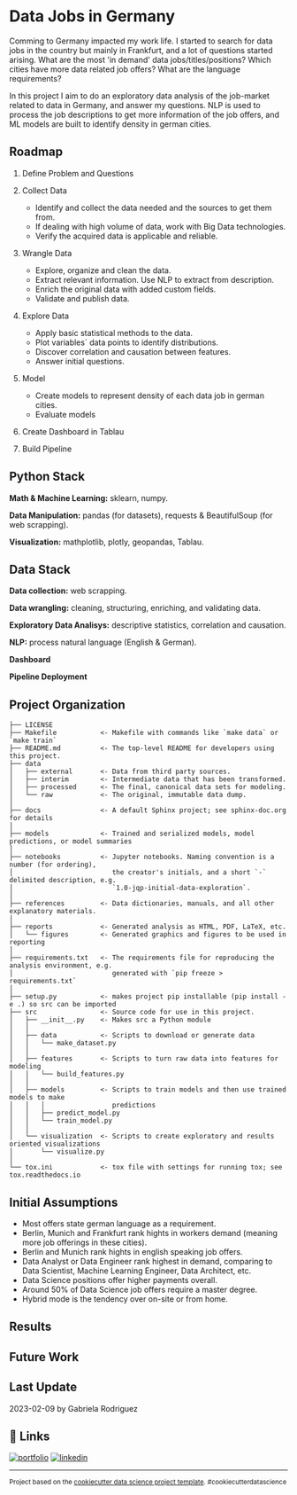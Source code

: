 Data Jobs in Germany
==============================

Comming to Germany impacted my work life. I started to search for data jobs in the country but mainly in Frankfurt, and a lot of questions started arising. What are the most 'in demand' data jobs/titles/positions? Which cities have more data related job offers? What are the language requirements? 

In this project I aim to do an exploratory data analysis of the job-market related to data in Germany, and answer my questions. NLP is used to process the job descriptions to get more information of the job offers, and ML models are built to identify density in german cities.  

Roadmap
------------
1. Define Problem and Questions

2. Collect Data
    - Identify and collect the data needed and the sources to get them from.
    - If dealing with high volume of data, work with Big Data technologies.
    - Verify the acquired data is applicable and reliable.  

3. Wrangle Data
    - Explore, organize and clean the data.
    - Extract relevant information. Use NLP to extract from description.
    - Enrich the original data with added custom fields.  
    - Validate and publish data.

4. Explore Data 
    - Apply basic statistical methods to the data.
    - Plot variables´ data points to identify distributions.
    - Discover correlation and causation between features.
    - Answer initial questions.

5. Model
    - Create models to represent density of each data job in german cities.
    - Evaluate models

5. Create Dashboard in Tablau

6. Build Pipeline 

Python Stack
------------
**Math & Machine Learning:** sklearn, numpy.

**Data Manipulation:** pandas (for datasets), requests & BeautifulSoup (for web scrapping).

**Visualization:** mathplotlib, plotly, geopandas, Tablau.


Data Stack
------------
**Data collection:** web scrapping.

**Data wrangling:** cleaning, structuring, enriching, and validating data.

**Exploratory Data Analisys:** descriptive statistics, correlation and causation.

**NLP:** process natural language (English & German).

**Dashboard** 

**Pipeline Deployment** 


Project Organization
------------

    ├── LICENSE
    ├── Makefile           <- Makefile with commands like `make data` or `make train`
    ├── README.md          <- The top-level README for developers using this project.
    ├── data
    │   ├── external       <- Data from third party sources.
    │   ├── interim        <- Intermediate data that has been transformed.
    │   ├── processed      <- The final, canonical data sets for modeling.
    │   └── raw            <- The original, immutable data dump.
    │
    ├── docs               <- A default Sphinx project; see sphinx-doc.org for details
    │
    ├── models             <- Trained and serialized models, model predictions, or model summaries
    │
    ├── notebooks          <- Jupyter notebooks. Naming convention is a number (for ordering),
    │                         the creator's initials, and a short `-` delimited description, e.g.
    │                         `1.0-jqp-initial-data-exploration`.
    │
    ├── references         <- Data dictionaries, manuals, and all other explanatory materials.
    │
    ├── reports            <- Generated analysis as HTML, PDF, LaTeX, etc.
    │   └── figures        <- Generated graphics and figures to be used in reporting
    │
    ├── requirements.txt   <- The requirements file for reproducing the analysis environment, e.g.
    │                         generated with `pip freeze > requirements.txt`
    │
    ├── setup.py           <- makes project pip installable (pip install -e .) so src can be imported
    ├── src                <- Source code for use in this project.
    │   ├── __init__.py    <- Makes src a Python module
    │   │
    │   ├── data           <- Scripts to download or generate data
    │   │   └── make_dataset.py
    │   │
    │   ├── features       <- Scripts to turn raw data into features for modeling
    │   │   └── build_features.py
    │   │
    │   ├── models         <- Scripts to train models and then use trained models to make
    │   │   │                 predictions
    │   │   ├── predict_model.py
    │   │   └── train_model.py
    │   │
    │   └── visualization  <- Scripts to create exploratory and results oriented visualizations
    │       └── visualize.py
    │
    └── tox.ini            <- tox file with settings for running tox; see tox.readthedocs.io

Initial Assumptions
------------
- Most offers state german language as a requirement.
- Berlin, Munich and Frankfurt rank hights in workers demand (meaning more job offerings in these cities).
- Berlin and Munich rank hights in english speaking job offers. 
- Data Analyst or Data Engineer rank highest in demand, comparing to Data Scientist, Machine Learning Engineer, Data Architect, etc.
- Data Science positions offer higher payments overall.
- Around 50% of Data Science job offers require a master degree.
- Hybrid mode is the tendency over on-site or from home.

Results
------------


Future Work
------------

Last Update
------------
2023-02-09 by Gabriela Rodriguez

🔗 Links
------------
[![portfolio](https://img.shields.io/badge/my_portfolio-000?style=for-the-badge&logo=ko-fi&logoColor=white)](https://gabrielarscp.wixsite.com/gabsdatascience/)
[![linkedin](https://img.shields.io/badge/linkedin-0A66C2?style=for-the-badge&logo=linkedin&logoColor=white)](https://www.linkedin.com/in/gabrielasanta/)



--------
<p><small>Project based on the <a target="_blank" href="https://drivendata.github.io/cookiecutter-data-science/">cookiecutter data science project template</a>. #cookiecutterdatascience</small></p>
